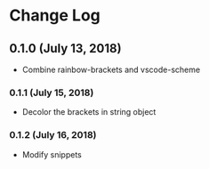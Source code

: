 # Change Log

## 0.1.0 (July 13, 2018)

- Combine rainbow-brackets and vscode-scheme

### 0.1.1 (July 15, 2018)

- Decolor the brackets in string object

### 0.1.2 (July 16, 2018)

- Modify snippets
